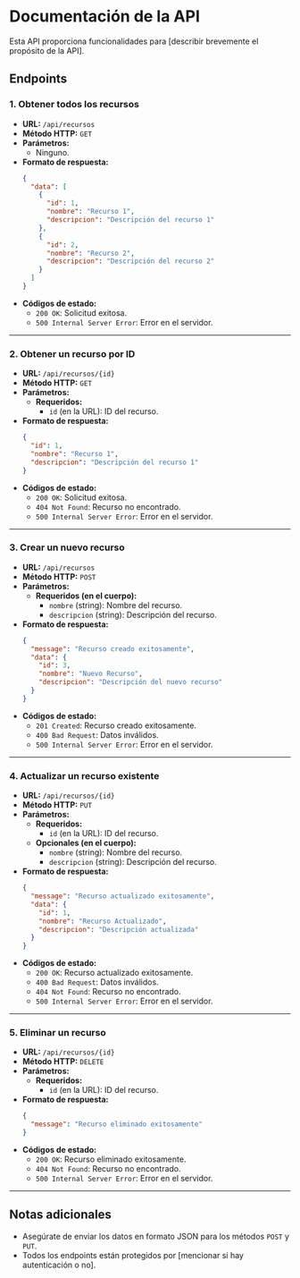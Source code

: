 # Documentación de la API

Esta API proporciona funcionalidades para [describir brevemente el propósito de la API].

## Endpoints

### 1. Obtener todos los recursos
- **URL:** `/api/recursos`
- **Método HTTP:** `GET`
- **Parámetros:**
  - Ninguno.
- **Formato de respuesta:**
  ```json
  {
    "data": [
      {
        "id": 1,
        "nombre": "Recurso 1",
        "descripcion": "Descripción del recurso 1"
      },
      {
        "id": 2,
        "nombre": "Recurso 2",
        "descripcion": "Descripción del recurso 2"
      }
    ]
  }
  ```
- **Códigos de estado:**
  - `200 OK`: Solicitud exitosa.
  - `500 Internal Server Error`: Error en el servidor.

---

### 2. Obtener un recurso por ID
- **URL:** `/api/recursos/{id}`
- **Método HTTP:** `GET`
- **Parámetros:**
  - **Requeridos:**
    - `id` (en la URL): ID del recurso.
- **Formato de respuesta:**
  ```json
  {
    "id": 1,
    "nombre": "Recurso 1",
    "descripcion": "Descripción del recurso 1"
  }
  ```
- **Códigos de estado:**
  - `200 OK`: Solicitud exitosa.
  - `404 Not Found`: Recurso no encontrado.
  - `500 Internal Server Error`: Error en el servidor.

---

### 3. Crear un nuevo recurso
- **URL:** `/api/recursos`
- **Método HTTP:** `POST`
- **Parámetros:**
  - **Requeridos (en el cuerpo):**
    - `nombre` (string): Nombre del recurso.
    - `descripcion` (string): Descripción del recurso.
- **Formato de respuesta:**
  ```json
  {
    "message": "Recurso creado exitosamente",
    "data": {
      "id": 3,
      "nombre": "Nuevo Recurso",
      "descripcion": "Descripción del nuevo recurso"
    }
  }
  ```
- **Códigos de estado:**
  - `201 Created`: Recurso creado exitosamente.
  - `400 Bad Request`: Datos inválidos.
  - `500 Internal Server Error`: Error en el servidor.

---

### 4. Actualizar un recurso existente
- **URL:** `/api/recursos/{id}`
- **Método HTTP:** `PUT`
- **Parámetros:**
  - **Requeridos:**
    - `id` (en la URL): ID del recurso.
  - **Opcionales (en el cuerpo):**
    - `nombre` (string): Nombre del recurso.
    - `descripcion` (string): Descripción del recurso.
- **Formato de respuesta:**
  ```json
  {
    "message": "Recurso actualizado exitosamente",
    "data": {
      "id": 1,
      "nombre": "Recurso Actualizado",
      "descripcion": "Descripción actualizada"
    }
  }
  ```
- **Códigos de estado:**
  - `200 OK`: Recurso actualizado exitosamente.
  - `400 Bad Request`: Datos inválidos.
  - `404 Not Found`: Recurso no encontrado.
  - `500 Internal Server Error`: Error en el servidor.

---

### 5. Eliminar un recurso
- **URL:** `/api/recursos/{id}`
- **Método HTTP:** `DELETE`
- **Parámetros:**
  - **Requeridos:**
    - `id` (en la URL): ID del recurso.
- **Formato de respuesta:**
  ```json
  {
    "message": "Recurso eliminado exitosamente"
  }
  ```
- **Códigos de estado:**
  - `200 OK`: Recurso eliminado exitosamente.
  - `404 Not Found`: Recurso no encontrado.
  - `500 Internal Server Error`: Error en el servidor.

---

## Notas adicionales
- Asegúrate de enviar los datos en formato JSON para los métodos `POST` y `PUT`.
- Todos los endpoints están protegidos por [mencionar si hay autenticación o no].

